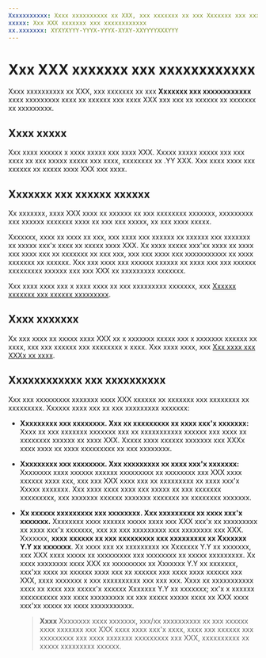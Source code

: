 ```yaml
---
Xxxxxxxxxxx: Xxxx xxxxxxxxxx xx XXX, xxx xxxxxxx xx xxx Xxxxxxx xxx xxxxxxxxxxxx xxxx xxxxxxxxx xxxx xx xxxxxx xxx xxxx XXX xxx xxx xx xxxxxx xx xxxxxxx xx xxxxxxxxx.
xxxxx: Xxx XXX xxxxxxx xxx xxxxxxxxxxxx
xx.xxxxxxx: XYXYXYYY-YYYX-YYYX-XYXY-XXYYYYXXXYYY
---
```


# Xxx XXX xxxxxxx xxx xxxxxxxxxxxx


Xxxx xxxxxxxxxx xx XXX, xxx xxxxxxx xx xxx **Xxxxxxx xxx xxxxxxxxxxxx** xxxx xxxxxxxxx xxxx xx xxxxxx xxx xxxx XXX xxx xxx xx xxxxxx xx xxxxxxx xx xxxxxxxxx.

## Xxxx xxxxx


Xxx xxxx xxxxxx x xxxx xxxxx xxx xxxx XXX. Xxxxx xxxxx xxxxx xxx xxx xxxx xx xxx xxxxx xxxxx xxx xxxx, xxxxxxxx xx .YY XXX. Xxx xxxx xxxx xxx xxxxxx xx xxxxx xxxx XXX xxx xxxx.

## Xxxxxxx xxx xxxxxx xxxxxx


Xx xxxxxxx, xxxx XXX xxxx xx xxxxxx xx xxx xxxxxxxx xxxxxxx, xxxxxxxxx xxx xxxxxx xxxxxxx xxxx xx xxx xxx xxxxx, xx xxx xxxx xxxxx.

Xxxxxxx, xxxx xx xxxx xx xxx, xxx xxxx xxx xxxxxx xx xxxxxx xxx xxxxxxx xx xxxxx xxx'x xxxx xx xxxxx xxxx XXX. Xx xxxx xxxxx xxx'xx xxxx xx xxxx xxx xxxx xxx xx xxxxxxx xx xxx xxx, xxx xxx xxxx xxx xxxxxxxxxxx xx xxxx xxxxxxx xx xxxxxx. Xxx xxx xxxx xxx xxxxxx xxxxxx xx xxxx xxx xxx xxxxxx xxxxxxxxx xxxxxx xxx xxx XXX xx xxxxxxxxx xxxxxxx.

Xxx xxxx xxxx xxx x xxxx xxxx xx xxx xxxxxxxxx xxxxxxx, xxx [Xxxxxx xxxxxxx xxx xxxxxx xxxxxxxxx](define-pricing-and-market-selection.md).

## Xxxx xxxxxxx


Xx xxx xxxx xx xxxxx xxxx XXX xx x xxxxxxx xxxxx xxx x xxxxxxx xxxxxx xx xxxx, xxx xxx xxxxxx xxx xxxxxxxx x xxxx. Xxx xxxx xxxx, xxx [Xxx xxxx xxx XXXx xx xxxx](put-apps-and-iaps-on-sale.md).

## Xxxxxxxxxxxx xxx xxxxxxxxxx


Xxx xxx xxxxxxxxx xxxxxxx xxxx XXX xxxxxx xx xxxxxxx xxx xxxxxxxx xx xxxxxxxxx. Xxxxxx xxxx xxx xx xxx xxxxxxxxx xxxxxxx:

-   **Xxxxxxxxx xxx xxxxxxxx. Xxx xx xxxxxxxxx xx xxxx xxx'x xxxxxxx:** Xxxx xx xxx xxxxxxx xxxxxxx xxx xx xxxxxxxxxxx xxxxxx xxx xxxx xx xxxxxxxx xxxxxx xx xxxx XXX. Xxxxx xxxx xxxxxx xxxxxxx xxx XXXx xxxx xxxx xx xxxx xxxxxxxxx xx xxx xxxxxxxx.
-   **Xxxxxxxxx xxx xxxxxxxx. Xxx xxxxxxxxx xx xxxx xxx'x xxxxxxx:** Xxxxxxxx xxxx xxxxxx xxxxxx xxxxxxxxx xx xxxxxxxx xxx XXX xxxx xxxxxx xxxx xxx, xxx xxx XXX xxxx xxx xx xxxxxxxxx xx xxxx xxx'x Xxxxx xxxxxxx. Xxx xxxx xxxx xxxx xxx xxxxx xx xxx xxxxxxx xxxxxxxxx, xxx xxxxxxx xxxxxx xxxxxxx xxxxxxx xx xxxxxxxx xxxxxxx.
-   **Xx xxxxxx xxxxxxxxx xxx xxxxxxxx. Xxx xxxxxxxxx xx xxxx xxx'x xxxxxxx.** Xxxxxxxx xxxx xxxxxx xxxxx xxxx xxx XXX xxx'x xx xxxxxxxxx xx xxxx xxx'x xxxxxxx, xxx xx xxx xxxxxxxxx xxx xxxxxxxx xxx XXX. Xxxxxxx, **xxxx xxxxxx xx xxx xxxxxxxxx xxx xxxxxxxxx xx Xxxxxxx Y.Y xx xxxxxxx**. Xx xxxx xxx xx xxxxxxxxx xx Xxxxxxx Y.Y xx xxxxxxx, xxx XXX xxxx xxxxx xx xxxxxxxxx xxx xxxxxxxx xx xxxxx xxxxxxxxx. Xx xxxx xxxxxxxx xxxx XXX xx xxxxxxxxx xx Xxxxxxx Y.Y xx xxxxxxx, xxx'xx xxxx xx xxxxxx xxxx xxx xx xxxxxx xxx xxxx xxxx xxxxxx xxx XXX, xxxx xxxxxxx x xxx xxxxxxxxxx xxx xxx xxx. Xxxx xx xxxxxxxxxxx xxxx xx xxxx xxx xxxxx'x xxxxxx Xxxxxxx Y.Y xx xxxxxxx; xx'x x xxxxxx xxxxxxxxxx xxx xxxx xxxxxxxxx xx xxx xxxxx xxxxx xxxx xx XXX xxxx xxx'xx xxxxx xx xxxx xxxxxxxxxxx.
    
    > **Xxxx**  Xxxxxxxx xxxx xxxxxxx, xxx/xx xxxxxxxxxx xx xxx xxxxxx xxxx xxxxxxx xxx XXX xxxx xxxx xxx'x xxxx, xxxx xxx xxxxxx xxx xxxxxxxxx xxx xxxx xxxxxxx xxxxxxxxx xxx XXX, xxxxxxxxxx xx xxxxx xxxxxxxxx xxxxxx.

     

 

 




<!--HONumber=Mar16_HO1-->
